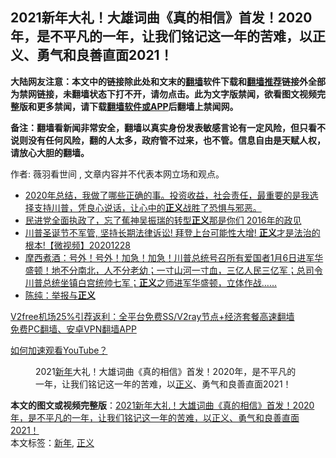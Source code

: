  <h2>2021新年大礼！大雄词曲《真的相信》首发！2020年，是不平凡的一年，让我们铭记这一年的苦难，以正义、勇气和良善直面2021！</h2> <p class="notice"><b>大陆网友注意：本文中的链接除此处和文末的<a href="https://github.com/bannedbook/fanqiang" >翻墙</a>软件下载和<a href="https://github.com/killgcd/justmysocks/blob/master/README.md">翻墙推荐</a>链接外全部为禁网链接，未翻墙状态下打不开，请勿点击。此为文字版禁闻，欲看图文视频完整版和更多禁闻，请下载<a href="https://github.com/bannedbook/fanqiang">翻墙软件或APP</a>后翻墙上禁闻网。</p><p>备注：翻墙看新闻非常安全，翻墙以真实身份发表敏感言论有一定风险，但只看不说则没有任何风险，翻的人太多，政府管不过来，也不管。信息自由是天赋人权，请放心大胆的翻墙。</b></p>  <div class="entry"> <p>作者: 薇羽看世间 , 文章内容并不代表本网立场和观点。</p> <figure></figure> <ul class='op-related-articles' title='相关阅读'> <li><a href='https://www.bannedbook.org/bnews/bannedvideo/20201231/1458694.html' target='_blank'>2020年总结，我做了哪些正确的事。投资收益，社会责任，最重要的是我选择支持川普，凭良心说话，让心中的<b>正义</b>战胜了恐惧与邪恶。</a></li> <li><a href='https://www.bannedbook.org/bnews/taiwannews/20201229/1456829.html' target='_blank'>民进党全面执政了，忘了蕉神吴振瑞的转型<b>正义</b>那是你们 2016年的政见</a></li> <li><a href='https://www.bannedbook.org/bnews/bannedvideo/20201228/1456588.html' target='_blank'>川普圣诞节不军管, 坚持长期法律诉讼! 拜登上台可能性大增! <b>正义</b>才是法治的根本!【微视频】20201228</a></li> <li><a href='https://www.bannedbook.org/bnews/bannedvideo/20201228/1456215.html' target='_blank'>摩西煮酒：号外！号外！加急！加急！川普总统号召所有爱国者1月6日进军华盛顿！地不分南北，人不分老幼；一寸山河一寸血，三亿人民三亿军；总司令川普总统坐镇白宫统帅七军；<b>正义</b>之师进军华盛顿，立体作战……</a></li> <li><a href='https://www.bannedbook.org/bnews/comments/20201227/1455763.html' target='_blank'>陈纯：举报与<b>正义</b></a></li> </ul> <p class="texttj"> <a href="https://www.bannedbook.org/forum23/topic22702.html" target="_blank">V2free机场25%引荐返利：全平台免费SS/V2ray节点+经济套餐高速翻墙</a><br/> <a href="https://github.com/bannedbook/fanqiang/wiki/%E7%A6%81%E9%97%BB%E7%BD%91%E5%AE%89%E5%8D%93%E7%BF%BB%E5%A2%99%E6%96%B0%E9%97%BBAPP" target="_blank">免费PC翻墙、安卓VPN翻墙APP</a></p><p><a href='https://www.bannedbook.org/bnews/topimagenews/20180409/925596.html' target='_blank'>如何加速观看YouTube？ </a></p>  <figure class='op-interactive'><figcaption>2021<a href="https://www.bannedbook.org/bnews/tag/%E6%96%B0%E5%B9%B4/" class="st_tag internal_tag" rel="tag" title="标签 新年 下的日志">新年</a>大礼！大雄词曲《真的相信》首发！2020年，是不平凡的一年，让我们铭记这一年的苦难，以<a href="https://www.bannedbook.org/bnews/tag/%E6%AD%A3%E4%B9%89/" class="st_tag internal_tag" rel="tag" title="标签 正义 下的日志">正义</a>、勇气和良善直面2021！</figcaption></figure> </p><a name='sharetosocial'></a>       <div><b>本文的图文或视频完整版</b>：<a href='https://www.bannedbook.org/bnews/cbnews/20210101/1458981.html'>2021新年大礼！大雄词曲《真的相信》首发！2020年，是不平凡的一年，让我们铭记这一年的苦难，以正义、勇气和良善直面2021！</a></div>  </div><!--END ENTRY--> <div class="postfooter"> <div>本文标签：<a href="https://www.bannedbook.org/bnews/tag/%E6%96%B0%E5%B9%B4/" rel="tag">新年</a>, <a href="https://www.bannedbook.org/bnews/tag/%E6%AD%A3%E4%B9%89/" rel="tag">正义</a></div>  </div><!--END POSTFOOTER--> 